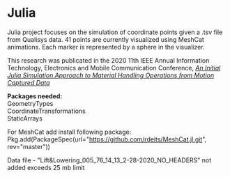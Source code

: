# Julia

Julia project focuses on the simulation of coordinate points given a .tsv file from Qualisys data.
41 points are currently visualized using MeshCat animations. Each marker is represented by a sphere in the visualizer.

This research was publicated in the 2020 11th IEEE Annual Information Technology, Electronics and Mobile Communication Conference, [*An Initial Julia Simulation Approach to Material Handling Operations from Motion Captured Data*](https://ieeexplore.ieee.org/document/9284829)


<b> Packages needed: </b></br>
GeometryTypes</br>
CoordinateTransformations</br>
StaticArrays</br>

For MeshCat add install following package: </br>
Pkg.add(PackageSpec(url="https://github.com/rdeits/MeshCat.jl.git", rev="master"))

Data file - "Lift&Lowering_005_76_14_13_2-28-2020_NO_HEADERS" not added exceeds 25 mb limit
